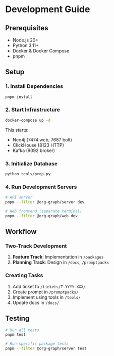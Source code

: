 # Development Guide

## Prerequisites

- Node.js 20+
- Python 3.11+
- Docker & Docker Compose
- pnpm

## Setup

### 1. Install Dependencies
```bash
pnpm install
```

### 2. Start Infrastructure
```bash
docker-compose up -d
```

This starts:
- Neo4j (7474 web, 7687 bolt)
- ClickHouse (8123 HTTP)
- Kafka (9092 broker)

### 3. Initialize Database
```bash
python tools/prep.py
```

### 4. Run Development Servers
```bash
# API server
pnpm --filter @org-graph/server dev

# Web frontend (separate terminal)
pnpm --filter @org-graph/web dev
```

## Workflow

### Two-Track Development

1. **Feature Track**: Implementation in `/packages`
2. **Planning Track**: Design in `/docs`, `/promptpacks`

### Creating Tasks

1. Add ticket to `/tickets/T-YYYY-XXX/`
2. Create prompt in `/promptpacks/`
3. Implement using tools in `/tools/`
4. Update docs in `/docs/`

## Testing

```bash
# Run all tests
pnpm test

# Run specific package tests
pnpm --filter @org-graph/server test
```